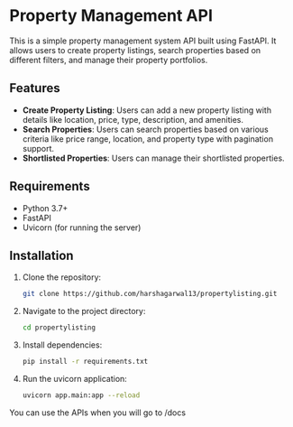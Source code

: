 # Property Management API

This is a simple property management system API built using FastAPI. It allows users to create property listings, search properties based on different filters, and manage their property portfolios.

## Features

- **Create Property Listing**: Users can add a new property listing with details like location, price, type, description, and amenities.
- **Search Properties**: Users can search properties based on various criteria like price range, location, and property type with pagination support.
- **Shortlisted Properties**: Users can manage their shortlisted properties.

## Requirements

- Python 3.7+
- FastAPI
- Uvicorn (for running the server)

## Installation

1. Clone the repository:

   ```bash
   git clone https://github.com/harshagarwal13/propertylisting.git
2. Navigate to the project directory:

    ```bash
   cd propertylisting
3. Install dependencies:

    ```bash
    pip install -r requirements.txt
   
4. Run the uvicorn application:

    ```bash
   uvicorn app.main:app --reload

You can use the APIs when you will go to /docs
